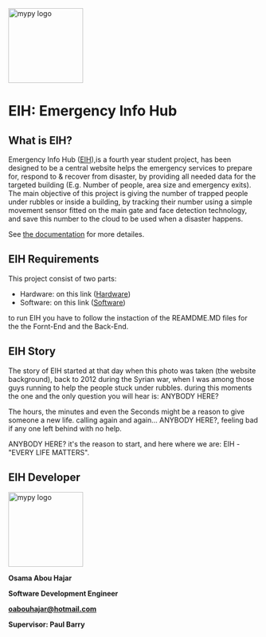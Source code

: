 <img src="http://glasnost.itcarlow.ie/~softeng4/C00220135/img/logo.png" alt="mypy logo" width="150px"/>

EIH: Emergency Info Hub
=======================================

What is EIH?
-------------
Emergency Info Hub ([EIH](https://eih.pythonanywhere.com/)),is a fourth year student project, has been designed to be a central website helps the emergency services to prepare for, respond to & recover from disaster, by providing all needed data for the targeted building (E.g. Number of people, area size and emergency exits).
The main objective of this project is giving the number of trapped people under rubbles or inside a building, by tracking their number using a simple movement sensor fitted on the main gate and face detection technology, and save this number to the cloud to be used when a disaster happens.

See [the documentation](http://glasnost.itcarlow.ie/~softeng4/C00220135/index.html#t3) for more detailes.


EIH Requirements
------------
This project consist of two parts:

* Hardware: on this link ([Hardware](https://github.com/OAbouHajar/projectEIH/tree/master/body-detect))
* Software: on this link ([Software](https://github.com/OAbouHajar/projectEIH/tree/master/fronEnd/webApp))


to run EIH you have to follow the instaction of the REAMDME.MD files for the the Fornt-End and the Back-End.

EIH Story
------------

The story of EIH started at that day when this photo was taken (the website background), back to 2012 during the Syrian war,
when I was among those guys running to help the people stuck under rubbles.
during this moments the one and the only question you will hear is: ANYBODY HERE?

The hours, the minutes and even the Seconds might be a reason to give someone a new life. calling again and again... ANYBODY HERE?, feeling bad if any one left behind with no help.

ANYBODY HERE? it's the reason to start, and here where we are: EIH - "EVERY LIFE MATTERS".


EIH Developer
------------
<img src="https://eih.pythonanywhere.com/static/me.png" alt="mypy logo" width="150px"/>

**Osama Abou Hajar**

**Software Development Engineer**

**oabouhajar@hotmail.com**

**Supervisor: Paul Barry**
